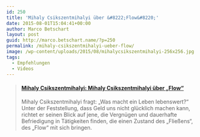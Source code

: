 ```yaml
---
id: 250
title: 'Mihaly Csikszentmihalyi über &#8222;Flow&#8220;'
date: 2015-08-01T15:04:41+00:00
author: Marco Betschart
layout: post
guid: http://marco.betschart.name/?p=250
permalink: /mihaly-csikszentmihalyi-ueber-flow/
image: /wp-content/uploads/2015/08/mihalycsikszentmihalyi-256x256.jpg
tags:
  - Empfehlungen
  - Videos
---
```

<blockquote class="embedly-card" data-card-controls="1" data-card-align="center" data-card-theme="light">
  <h4>
    <a href="http://www.ted.com/talks/mihaly_csikszentmihalyi_on_flow?language=de">Mihaly Csikszentmihalyi: Mihaly Csikszentmihalyi über &#8222;Flow&#8220;</a>
  </h4>
  
  <p>
    Mihaly Csikszentmihalyi fragt: &#8222;Was macht ein Leben lebenswert?&#8220; Unter der Feststellung, dass Geld uns nicht glücklich machen kann, richtet er seinen Blick auf jene, die Vergnügen und dauerhafte Befriedigung in Tätigkeiten finden, die einen Zustand des &#8222;Fließens&#8220;, des &#8222;Flow&#8220; mit sich bringen.
  </p>
</blockquote>
